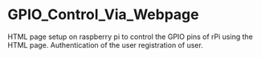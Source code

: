 # GPIO_Control_Via_Webpage
HTML page setup on raspberry pi to control the GPIO pins of rPi using the HTML page. Authentication of the user registration of user.
